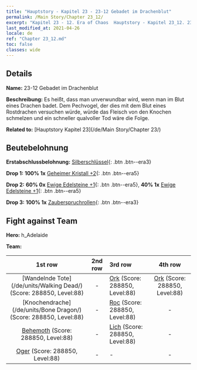```yaml
---
title: "Hauptstory - Kapitel 23 - 23-12 Gebadet im Drachenblut"
permalink: /Main Story/Chapter 23_12/
excerpt: "Kapitel 23 - 12. Era of Chaos  Hauptstory - Kapitel 23_12. 23-12 Gebadet im Drachenblut"
last_modified_at: 2021-04-26
locale: de
ref: "Chapter 23_12.md"
toc: false
classes: wide
---
```


## Details

 **Name:** 23-12 Gebadet im Drachenblut

 **Beschreibung:** Es heißt, dass man unverwundbar wird, wenn man im Blut eines Drachen badet. Dem Pechvogel, der dies mit dem Blut eines Rostdrachen versuchen würde, würde das Fleisch von den Knochen schmelzen und ein schneller qualvoller Tod wäre die Folge.

 **Related to:** [Hauptstory Kapitel 23](/de/Main Story/Chapter 23/)

## Beutebelohnung

 **Erstabschlussbelohnung:** [Silberschlüssel](/ItemsDE/con_693/){: .btn .btn--era3}

 **Drop 1:** **100% 1x** [Geheimer Kristall +2](/ItemsDE/mat_80/){: .btn .btn--era5}

 **Drop 2:** **60% 0x** [Ewige Edelsteine +1](/ItemsDE/mat_72/){: .btn .btn--era5}, **40% 1x** [Ewige Edelsteine +1](/ItemsDE/mat_72/){: .btn .btn--era5}

 **Drop 3:** **100% 1x** [Zauberspruchrollen](/ItemsDE/con_694/){: .btn .btn--era3}


## Fight against Team
 **Hero:** h_Adelaide

 **Team:**


  | 1st row | 2nd row | 3rd row | 4th row |
  |:----:|:----:|:----|:----:|
  | [Wandelnde Tote](/de/units/Walking Dead/) (Score: 288850, Level:88)  | - | [Ork](/de/units/Orc/) (Score: 288850, Level:88)  | [Ork](/de/units/Orc/) (Score: 288850, Level:88)  |
  | [Knochendrache](/de/units/Bone Dragon/) (Score: 288850, Level:88)  | - | [Roc](/de/units/Roc/) (Score: 288850, Level:88)  | - |
  | [Behemoth](/de/units/Behemoth/) (Score: 288850, Level:88)  | - | [Lich](/de/units/Lich/) (Score: 288850, Level:88)  | - |
  | [Oger](/de/units/Ogre/) (Score: 288850, Level:88)  | - | - | - |


